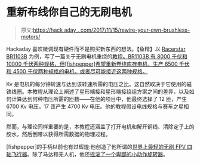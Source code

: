 # 重新布线你自己的无刷电机

> 原文:[https://hack aday . com/2017/11/15/rewire-your-own-brushless-motors/](https://hackaday.com/2017/11/15/rewire-your-own-brushless-motors/)

Hackaday 喜欢微调现有硬件而不是购买新东西的想法。【鱼精】以 [Racerstar BR1103B](http://www.racerstar.com/Racerstar-Racing-Edition-1103-BR1103B-8000KV-1-3S-Brushless-Motor-p-108.html) 为例，写了一篇关于无刷电机重绕的[教程。BR1103B 有 8000 千伏和 10000 千伏两种规格，但[fishpepper]希望重新卷绕库存电机，生产 6500 千伏和 4500 千伏两种规格的电机，或者尽可能接近这两种规格。](http://fishpepper.de/2017/11/10/tutorial-brushless-motor-rewinding-based-on-a-br1103b/)

Kv 是电机的每分钟转速与达到该转速所需的电压之比。这自然取决于它使用的磁铁线圈。本教程从理论上阐述了星形端接和星形端接绕组方案之间的差异，以及如何计算达到何种电压所需的匝数——在他的项目中，他最终选择了 12 匝，产生 6700 Kv 电压，17 匝产生 4700 Kv 电压。他的教程假设电线规格与赛车之星相同。

然而，与理论同样重要的是，本教程还涵盖了打开电机和解开铜线、清除定子上的胶水，然后倒带以获得所需数据的物理过程。

[fishpepper]的手柄以前也有过辉煌:他创造了他所谓的[世界上最轻的无刷 FPV 四轴飞行器](https://hackaday.com/2017/01/05/the-worlds-lightest-brushless-fpv-quadcopter/)。除了马达和无人机，他还[摇滚了一个卑鄙的小动作旋转器](https://hackaday.com/2017/07/13/bearing-in-bearing-fidget-spinner-taken-to-the-max/)。